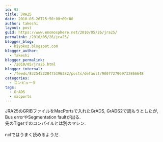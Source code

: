 ```yaml
---
id: 93
title: JRA25
date: 2010-05-26T15:50:00+09:00
author: takeshi
layout: post
guid: https://www.enomosphere.net/2010/05/26/jra25/
permalink: /2010/05/26/jra25/
blogger_blog:
  - hiyokoz.blogspot.com
blogger_author:
  - Takeshi
blogger_permalink:
  - /2010/05/jra25.html
blogger_internal:
  - /feeds/832545220475396382/posts/default/9007727969732866648
categories:
  - コンピュータ
tags:
  - GrADS
  - macports
---
```

JRA25のGRIBファイルをMacPortsで入れたGrADS, GrADS2で読もうとしたが, Bus errorやSegmentation faultが出る.<br />先のTigerでのコンパイルとは別のマシン.<br /><br />nclではうまく読めるようだ.